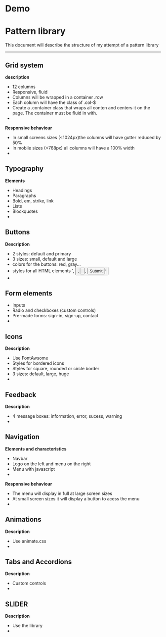 Demo
====

# Pattern library

This document will describe the structure of my attempt of a  pattern library

---

## Grid system

**description**
- 12 columns
- Responsive, fluid
- Columns will be wrapped in a container .row
- Each column will have the class of .col-$
- Create a .container class that wraps all conten and centers it on the page. The container must be fluid in with.
- 
**Responsive behaviour**

- In small screens sizes (<1024px)the columns will have gutter reduced by 50%
- In mobile sizes (<768px) all columns will have a 100% width
- 
## Typography

**Elements**

- Headings
- Paragraphs
- Bold, em, strike, link
- Lists
- Blockquotes
- 

## Buttons

**Description**

- 2 styles: default and primary
- 3 sizes: small, default and large
- colors for the buttons: red, gray...
- styles for all HTML elements '<a>, <button>, <input type ="button">, <input type="submit">'
- 

## Form elements

- Inputs
- Radio and checkboxes (custom controls)
- Pre-made forms: sign-in, sign-up, contact
- 

## Icons

**Description**

- Use FontAwsome
- Styles for bordered icons
- Styles for square, rounded or circle border
- 3 sizes: default, large, huge
- 

## Feedback

**Description**

- 4 message boxes: information, error, sucess, warning
- 
## Navigation


**Elements and characteristics**

- Navbar
- Logo on the left and menu on the right
- Menu with javascript
- 
**Responsive behaviour**
- The menu will display in full at large screen sizes
- At small screen sizes it will display a button to acess the menu
- 
## Animations

**Description**

- Use animate.css
- 

## Tabs and Accordions

**Description**

- Custom controls
- 
## SLIDER

**Description**

- Use the library
- 



